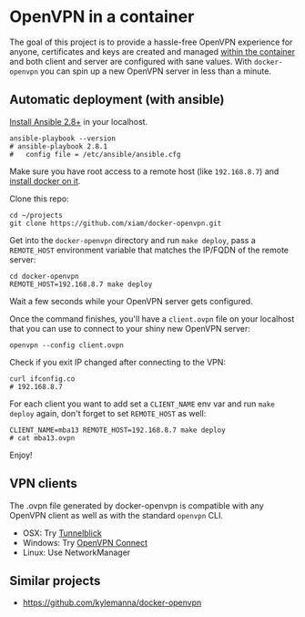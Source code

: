 # OpenVPN in a container

The goal of this project is to provide a hassle-free OpenVPN experience for
anyone, certificates and keys are created and managed
[within the container](https://github.com/xiam/openvpn-config-generator)
and both client and server are configured with sane values. With
`docker-openvpn` you can spin up a new OpenVPN server in less than a minute.

## Automatic deployment (with ansible)

[Install Ansible 2.8+](https://docs.ansible.com/ansible/latest/installation_guide/intro_installation.html)
in your localhost.

```
ansible-playbook --version
# ansible-playbook 2.8.1
#   config file = /etc/ansible/ansible.cfg
```

Make sure you have root access to a remote host (like `192.168.8.7`) and [install
docker on it](https://docs.docker.com/install/).

Clone this repo:

```
cd ~/projects
git clone https://github.com/xiam/docker-openvpn.git
```

Get into the `docker-openvpn` directory and run `make deploy`,
pass a `REMOTE_HOST` environment variable that matches the IP/FQDN
of the remote server:

```
cd docker-openvpn
REMOTE_HOST=192.168.8.7 make deploy
```

Wait a few seconds while your OpenVPN server gets configured.

Once the command finishes, you'll have a `client.ovpn` file on your localhost
that you can use to connect to your shiny new OpenVPN server:

```
openvpn --config client.ovpn
```

Check if you exit IP changed after connecting to the VPN:

```
curl ifconfig.co
# 192.168.8.7
```

For each client you want to add set a `CLIENT_NAME` env var and
run `make deploy` again, don't forget to set `REMOTE_HOST` as
well:

```
CLIENT_NAME=mba13 REMOTE_HOST=192.168.8.7 make deploy
# cat mba13.ovpn
```

Enjoy!

## VPN clients

The .ovpn file generated by docker-openvpn is compatible with any OpenVPN
client as well as with the standard `openvpn` CLI.

* OSX: Try [Tunnelblick](https://tunnelblick.net/)
* Windows: Try [OpenVPN Connect](https://openvpn.net/vpn-server-resources/installation-guide-for-openvpn-connect-client-on-windows/)
* Linux: Use NetworkManager

## Similar projects

* https://github.com/kylemanna/docker-openvpn
